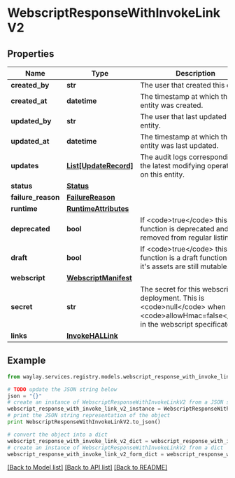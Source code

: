 # WebscriptResponseWithInvokeLinkV2


## Properties

Name | Type | Description | Notes
------------ | ------------- | ------------- | -------------
**created_by** | **str** | The user that created this entity. | 
**created_at** | **datetime** | The timestamp at which this entity was created. | 
**updated_by** | **str** | The user that last updated this entity. | 
**updated_at** | **datetime** | The timestamp at which this entity was last updated. | 
**updates** | [**List[UpdateRecord]**](UpdateRecord.md) | The audit logs corresponding to the latest modifying operations on this entity. | 
**status** | [**Status**](Status.md) |  | 
**failure_reason** | [**FailureReason**](FailureReason.md) |  | [optional] 
**runtime** | [**RuntimeAttributes**](RuntimeAttributes.md) |  | 
**deprecated** | **bool** | If &lt;code&gt;true&lt;/code&gt; this function is deprecated and removed from regular listings. | 
**draft** | **bool** | If &lt;code&gt;true&lt;/code&gt; this function is a draft function and it&#39;s assets are still mutable. | 
**webscript** | [**WebscriptManifest**](WebscriptManifest.md) |  | 
**secret** | **str** | The secret for this webscript deployment. This is &lt;code&gt;null&lt;/code&gt; when &lt;code&gt;allowHmac&#x3D;false&lt;/code&gt; in the webscript specificaton. | [optional] 
**links** | [**InvokeHALLink**](InvokeHALLink.md) |  | [optional] 

## Example

```python
from waylay.services.registry.models.webscript_response_with_invoke_link_v2 import WebscriptResponseWithInvokeLinkV2

# TODO update the JSON string below
json = "{}"
# create an instance of WebscriptResponseWithInvokeLinkV2 from a JSON string
webscript_response_with_invoke_link_v2_instance = WebscriptResponseWithInvokeLinkV2.from_json(json)
# print the JSON string representation of the object
print WebscriptResponseWithInvokeLinkV2.to_json()

# convert the object into a dict
webscript_response_with_invoke_link_v2_dict = webscript_response_with_invoke_link_v2_instance.to_dict()
# create an instance of WebscriptResponseWithInvokeLinkV2 from a dict
webscript_response_with_invoke_link_v2_form_dict = webscript_response_with_invoke_link_v2.from_dict(webscript_response_with_invoke_link_v2_dict)
```
[[Back to Model list]](../README.md#documentation-for-models) [[Back to API list]](../README.md#documentation-for-api-endpoints) [[Back to README]](../README.md)


